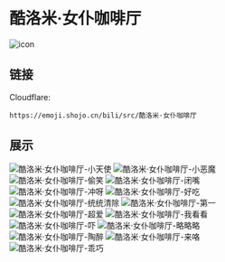 # 酷洛米·女仆咖啡厅
![icon](https://emoji.shojo.cn/bili/src/酷洛米·女仆咖啡厅/icon.png)
## 链接
Cloudflare:
```
https://emoji.shojo.cn/bili/src/酷洛米·女仆咖啡厅
```
## 展示
![酷洛米·女仆咖啡厅-小天使](https://emoji.shojo.cn/bili/src/酷洛米·女仆咖啡厅/酷洛米·女仆咖啡厅-小天使.png)
![酷洛米·女仆咖啡厅-小恶魔](https://emoji.shojo.cn/bili/src/酷洛米·女仆咖啡厅/酷洛米·女仆咖啡厅-小恶魔.png)
![酷洛米·女仆咖啡厅-偷笑](https://emoji.shojo.cn/bili/src/酷洛米·女仆咖啡厅/酷洛米·女仆咖啡厅-偷笑.png)
![酷洛米·女仆咖啡厅-闭嘴](https://emoji.shojo.cn/bili/src/酷洛米·女仆咖啡厅/酷洛米·女仆咖啡厅-闭嘴.png)
![酷洛米·女仆咖啡厅-冲呀](https://emoji.shojo.cn/bili/src/酷洛米·女仆咖啡厅/酷洛米·女仆咖啡厅-冲呀.png)
![酷洛米·女仆咖啡厅-好吃](https://emoji.shojo.cn/bili/src/酷洛米·女仆咖啡厅/酷洛米·女仆咖啡厅-好吃.png)
![酷洛米·女仆咖啡厅-统统清除](https://emoji.shojo.cn/bili/src/酷洛米·女仆咖啡厅/酷洛米·女仆咖啡厅-统统清除.png)
![酷洛米·女仆咖啡厅-第一](https://emoji.shojo.cn/bili/src/酷洛米·女仆咖啡厅/酷洛米·女仆咖啡厅-第一.png)
![酷洛米·女仆咖啡厅-超爱](https://emoji.shojo.cn/bili/src/酷洛米·女仆咖啡厅/酷洛米·女仆咖啡厅-超爱.png)
![酷洛米·女仆咖啡厅-我看看](https://emoji.shojo.cn/bili/src/酷洛米·女仆咖啡厅/酷洛米·女仆咖啡厅-我看看.png)
![酷洛米·女仆咖啡厅-吓](https://emoji.shojo.cn/bili/src/酷洛米·女仆咖啡厅/酷洛米·女仆咖啡厅-吓.png)
![酷洛米·女仆咖啡厅-略略略](https://emoji.shojo.cn/bili/src/酷洛米·女仆咖啡厅/酷洛米·女仆咖啡厅-略略略.png)
![酷洛米·女仆咖啡厅-陶醉](https://emoji.shojo.cn/bili/src/酷洛米·女仆咖啡厅/酷洛米·女仆咖啡厅-陶醉.png)
![酷洛米·女仆咖啡厅-来咯](https://emoji.shojo.cn/bili/src/酷洛米·女仆咖啡厅/酷洛米·女仆咖啡厅-来咯.png)
![酷洛米·女仆咖啡厅-乖巧](https://emoji.shojo.cn/bili/src/酷洛米·女仆咖啡厅/酷洛米·女仆咖啡厅-乖巧.png)
